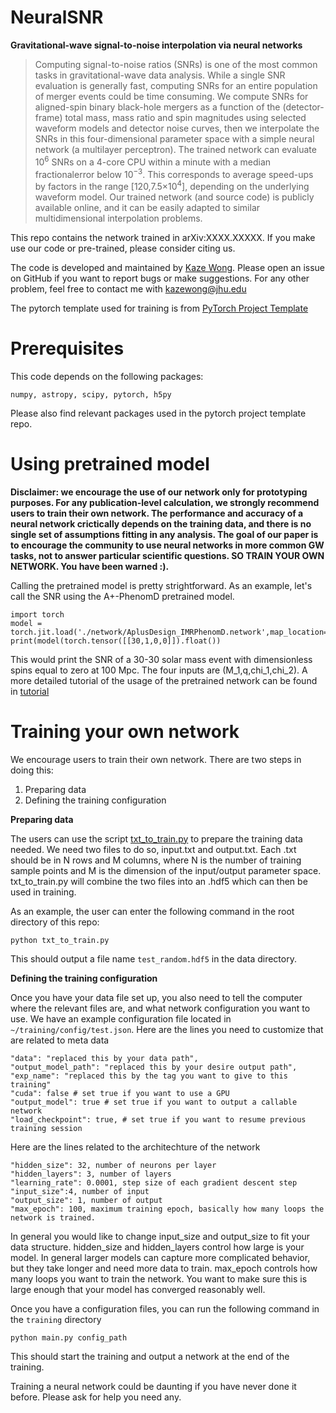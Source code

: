 # NeuralSNR

**Gravitational-wave signal-to-noise interpolation via neural networks**

> Computing signal-to-noise ratios (SNRs) is one of the most common tasks in gravitational-wave data analysis.  While a single SNR evaluation is generally fast, computing SNRs for an entire population of merger events could be time consuming. We compute SNRs for aligned-spin binary black-hole mergers as a function of the (detector-frame) total mass, mass ratio and spin magnitudes using selected waveform models and detector noise curves, then we interpolate the SNRs in this four-dimensional parameter space with a simple neural network (a multilayer perceptron). The trained network can evaluate 10<sup>6</sup> SNRs on a 4-core CPU within a minute with a median fractionalerror below 10<sup>−3</sup>. This corresponds to average speed-ups by factors in the range [120,7.5×10<sup>4</sup>], depending on the underlying waveform model. Our trained network (and source code) is publicly available online, and it can be easily adapted to similar multidimensional interpolation problems.

This repo contains the network trained in arXiv:XXXX.XXXXX. If you make use our code or pre-trained, please consider citing us.

The code is developed and maintained by [Kaze Wong](https://github.com/kazewong). Please open an issue on GitHub if you want to report bugs or make suggestions. For any other problem, feel free to contact me with [kazewong@jhu.edu](kazewong@jhu.edu)

The pytorch template used for training is from [PyTorch Project Template](https://github.com/moemen95/PyTorch-Project-Template)

# Prerequisites

This code depends on the following packages:

`numpy, astropy, scipy, pytorch, h5py`

Please also find relevant packages used in the pytorch project template repo.

# Using pretrained model

**Disclaimer: we encourage the use of our network only for prototyping purposes. For any publication-level calculation, we strongly recommend users to train their own network. The performance and accuracy of a neural network crictically depends on the training data, and there is no single set of assumptions fitting in any analysis. The goal of our paper is to encourage the community to use neural networks in more common GW tasks, not to answer particular scientific questions. SO TRAIN YOUR OWN NETWORK. You have been warned :).**

Calling the pretrained model is pretty strightforward. As an example, let's call the SNR using the A+-PhenomD pretrained model.

```
import torch
model = torch.jit.load('./network/AplusDesign_IMRPhenomD.network',map_location='cpu')
print(model(torch.tensor([[30,1,0,0]]).float())
```

This would print the SNR of a 30-30 solar mass event with dimensionless spins equal to zero at 100 Mpc. The four inputs are (M_1,q,chi_1,chi_2). A more detailed tutorial of the usage of the pretrained network can be found in [tutorial](https://github.com/kazewong/NeuralSNR/blob/master/tutorial.ipynb) 

# Training your own network

We encourage users to train their own network. There are two steps in doing this: 

1. Preparing data
2. Defining the training configuration

**Preparing data**

The users can use the script [txt_to_train.py](https://github.com/kazewong/NeuralSNR/blob/master/txt_to_train.py) to prepare the training data needed. We need two files to do so, input.txt and output.txt. Each .txt should be in N rows and M columns, where N is the number of training sample points and M is the dimension of the input/output parameter space. txt_to_train.py will combine the two files into an .hdf5 which can then be used in training.

As an example, the user can enter the following command in the root directory of this repo:

`python txt_to_train.py`

This should output a file name `test_random.hdf5` in the data directory.

**Defining the training configuration**

Once you have your data file set up, you also need to tell the computer where the relevant files are, and what network configuration you want to use.
We have an example configuration file located in `~/training/config/test.json`. Here are the lines you need to customize that are related to meta data

```
"data": "replaced this by your data path",
"output_model_path": "replaced this by your desire output path",
"exp_name": "replaced this by the tag you want to give to this training"
"cuda": false # set true if you want to use a GPU
"output_model": true # set true if you want to output a callable network
"load_checkpoint": true, # set true if you want to resume previous training session
```

Here are the lines related to the architechture of the network

```
"hidden_size": 32, number of neurons per layer
"hidden_layers": 3, number of layers
"learning_rate": 0.0001, step size of each gradient descent step
"input_size":4, number of input
"output_size": 1, number of output
"max_epoch": 100, maximum training epoch, basically how many loops the network is trained.
```
In general you would like to change input_size and output_size to fit your data structure. 
hidden_size and hidden_layers control how large is your model. In general larger models can capture more complicated behavior, but they take longer and need more data to train.
max_epoch controls how many loops you want to train the network. You want to make sure this is large enough that your model has converged reasonably well.

Once you have a configuration files, you can run the following command in the `training` directory

```
python main.py config_path
```

This should start the training and output a network at the end of the training.

Training a neural network could be daunting if you have never done it before. Please ask for help you need any.


